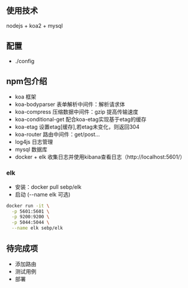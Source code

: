 ## 使用技术
nodejs + koa2 + mysql

## 配置
+ ./config

## npm包介绍
- koa 框架
- koa-bodyparser 表单解析中间件：解析请求体
- koa-compress 压缩数据中间件：gzip 提高传输速度
- koa-conditional-get 配合koa-etag实现基于etag的缓存
- koa-etag 设置etag[缓存],若etag未变化，则返回304
- koa-router 路由中间件：get/post...
- log4js 日志管理
- mysql 数据库
- docker + elk 收集日志并使用kibana查看日志（http://localhost:5601/）


### elk
+ 安装：docker pull sebp/elk
+ 启动 (--name elk 可选)
```bash
docker run -it \
  -p 5601:5601 \
  -p 9200:9200 \
  -p 5044:5044 \
  --name elk sebp/elk
```

## 待完成项
+ 添加路由
+ 测试用例
+ 部署



